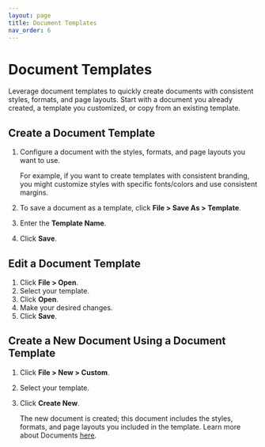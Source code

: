 ```yaml
---
layout: page
title: Document Templates
nav_order: 6
---
```

# Document Templates

Leverage document templates to quickly create documents with consistent styles, formats, and page layouts. Start with a document you already created, a template you customized, or copy from an existing template.

## Create a Document Template

1. Configure a document with the styles, formats, and page layouts you want to use.

    For example, if you want to create templates with consistent branding, you might customize styles with specific fonts/colors and use consistent margins.
2. To save a document as a template, click **File > Save As > Template**.
3. Enter the **Template Name**.
4. Click **Save**.

## Edit a Document Template

1. Click **File > Open**.
2. Select your template.
3. Click **Open**.
4. Make your desired changes.
5. Click **Save**.

## Create a New Document Using a Document Template

1. Click **File > New > Custom**.
2. Select your template.
3. Click **Create New**.

   The new document is created; this document includes the styles, formats, and page layouts you included in the template.
   Learn more about Documents [here](/portfoliotesting2/Docs/Documents/Documents.md).